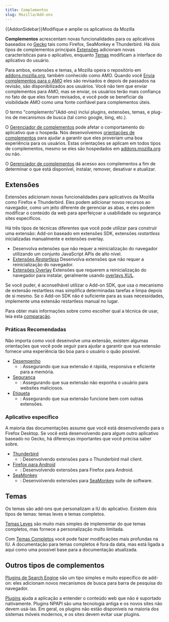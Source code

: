 ```yaml
---
title: Complementos
slug: Mozilla/Add-ons
---
```

{{AddonSidebar}}Modifique e amplie os aplicativos da Mozilla

**Complementos** acrescentam novas funcionalidades para os aplicativos baseados no [Gecko](/pt-BR/docs/Mozilla/Gecko) tais como Firefox, SeaMonkey e Thunderbird. Há dois tipos de complementos principais [Extensões](/pt-BR/docs/Mozilla/Add-ons/Gerenciador_de_Add-on#Extensoes) adicionam novas características para o aplicativo, enquanto [Temas](/pt-BR/docs/Mozilla/Add-ons/Temas) modificam a interface do aplicativo do usuário.

Para ambos, extensões e temas, a Mozilla opera o repositório em [addons.mozilla.org](https://addons.mozilla.org), também conhecido como AMO. Quando você [Envia complementos para o AMO](/pt-BR/docs/Mozilla/Add-ons/Enviando-um-complemento-para-o-AMO) eles são revisados e depois de passados na revisão, são disponibilizados aos usuários. Você não tem que enviar complementos para AMO, mas se enviar, os usuários terão mais confiança no fato de que eles foram revisados, e você pode se beneficiar da visibilidade AMO como uma fonte confiável para complementos úteis.

O termo "complemento"(Add-ons) inclui plugins, extensões, temas, e plug-ins de mecanismos de busca (tal como google, bing, etc.).

O [Gerenciador de complementos](/pt-BR/docs/Mozilla/Add-ons/Gerenciador_de_Add-on) pode afetar o comportamento do aplicativo que o hospeda. Nós desenvolvemos [orientações de complementos](/pt-BR/docs/Mozilla/Add-ons/Orientacoes-de-complementos) para ajudar a garantir que eles proveriam uma boa experiência para os usuários. Estas orientações se aplicam em todos tipos de complementos, mesmo se eles são hospedados em [addons.mozilla.org](https://addons.mozilla.org) ou não.

O [Gerenciador de complementos](/pt-BR/docs/Mozilla/Add-ons/Gerenciador_de_Add-on) dá acesso aos complementos a fim de determinar o que está disponível, instalar, remover, desativar e atualizar.

## Extensões

Extensões adicionam novas funcionalidades para aplicativos da Mozilla como Firefox e Thunderbird. Eles podem adicionar novos recursos ao navegador, como um jeito diferente de gerenciar as abas, e eles podem modificar o conteúdo da web para aperfeiçoar a usabilidade ou segurança sites específicos.

Há três tipos de técnicas diferentes que você pode utilizar para construir uma extensão: Add-on baseado em extensões SDK, extensões _restartless_ inicializadas manualmente e extensões overlay.

- Desenvolva extensões que não requer a reinicialização do navegador utilizando um conjunto JavaScript APIs de alto nível.
- [Extensões _Restartless_](/pt-BR/Add-ons/Bootstrapped_extensions)
  Desenvolva extensões que não requer a reinicialização do navegador.
- [Extensões Overlay](/pt-BR/Add-ons/Overlay_Extensions)
  Extensões que requerem a reinicialização do navegador para instalar, geralmente usando [overlays XUL](/pt-BR/docs/Mozilla/Tech/XUL/Overlays).

Se você puder, é aconselhável utilizar o Add-on SDK, que usa o mecanismo de extensão restartless mas simplifica determinadas tarefas e limpa depois de si mesmo. Se o Add-on SDK não é suficiente para as suas necessidades, implemente uma extensão restartless manual no lugar.

Para obter mais informações sobre como escolher qual a técnica de usar, leia esta [comparação](/pt-BR/Add-ons/Comparing_Extension_Toolchains).

### Práticas Recomendadas

Não importa como você desenvolve uma extensão, existem algumas orientações que você pode seguir para ajudar a garantir que sua extensão fornece uma experiência tão boa para o usuário o quão possível.

- [Desempenho](/pt-BR/Add-ons/Performance_best_practices_in_extensions)
  - : Assegurando que sua extensão é rápida, responsiva e eficiente para a memória.
- [Segurança](/pt-BR/Add-ons/Security_best_practices_in_extensions)
  - : Assegurando que sua extensão não exponha o usuário para websites maliciosos.
- [Etiqueta](/pt-BR/Add-ons/Extension_etiquette)
  - : Assegurando que sua extensão funcione bem com outras extensões.

### Aplicativo específico

A maioria das documentações assume que você está desenvolvendo para o Firefox Desktop. Se você está desenvolvendo para algum outro aplicativo baseado no Gecko, há diferenças importantes que você precisa saber sobre.

- [Thunderbird](/pt-BR/Add-ons/Thunderbird)
  - : Desenvolvendo extensões para o Thunderbird mail client.
- [Firefox para Android](/pt-BR/Add-ons/Firefox_for_Android)
  - : Desenvolvendo extensões para Firefox para Android.
- [SeaMonkey](/pt-BR/Add-ons/SeaMonkey_2)
  - : Desenvolvendo extensões para [SeaMonkey](http://www.seamonkey-project.org/) suíte de software.

## Temas

Os temas são add-ons que personalizam a IU do aplicativo. Existem dois tipos de temas: temas leves e temas completos.

[Temas Leves](https://addons.mozilla.org/pt-BR/developers/docs/themes) são muito mais simples de implementar do que temas completos, mas fornece a personalização muito limitada.

Com [Temas Completos](/pt-BR/docs/Themes) você pode fazer modificações mais profundas na IU. A documentação para temas completos é fora da data, mas está ligada a aqui como uma possível base para a documentação atualizada.

## Outros tipos de complementos

[Plugins de Search Engine](/pt-BR/docs/Mozilla/Add-ons/Creating_OpenSearch_plugins_for_Firefox) são um tipo simples e muito específico de add-on: eles adicionam novos mecanismos de busca para barra de pesquisa do navegador.

[Plugins](/pt-BR/docs/Plugins) ajuda a aplicação a entender o conteúdo web que não é suportado nativamente. Plugins NPAPI são uma tecnologia antiga e os novos sites não devem usá-las. Em geral, os plugins não estão disponíveis na maioria dos sistemas móveis modernos, e os sites devem evitar usar plugins.
